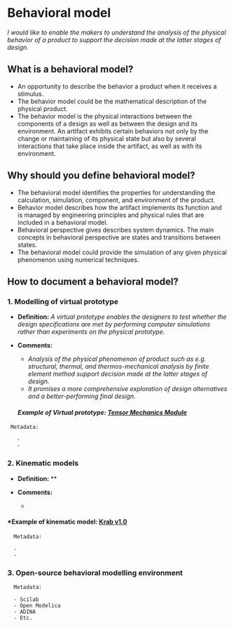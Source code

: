 # **Behavioral model**

*I would like to enable the makers to understand the analysis of the physical behavior of a product to support the decision made at the latter stages of design.* 

## **What is a behavioral model?**

* An opportunity to describe the behavior a product when it receives a stimulus.
* The behavior model could be the mathematical description of the physical product.
* The behavior model is the physical interactions between the components of a design as well as between the design and its environment. An artifact exhibits certain behaviors not only by the change or maintaining of its physical state but also by several interactions that take place inside the artifact, as well as with its environment.


## **Why should you define behavioral model?**

* The behavioral model identifies the properties for understanding the calculation, simulation, component, and environment of the product.
* Behavior model describes how the artifact implements its function and is managed by engineering principles and physical rules that are included in a behavioral model.  
* Behavioral perspective gives describes system dynamics. The main concepts in behavioral perspective are states and transitions between states.
* The behavioral model could provide the simulation of any given physical phenomenon using numerical techniques.   

## **How to document a behavioral model?**

 ### **1. Modelling of virtual prototype**

- **Definition:** *A virtual prototype enables the designers to test whether the design specifications are met by performing computer simulations rather than experiments on the physical prototype.*

- **Comments:**

  - *Analysis of the physical phenomenon of product such as e.g. structural, thermal, and thermos-mechanical analysis by finite element method support decision made at the latter stages of design.*
  - *It promises a more comprehensive exploration of design alternatives and a better-performing final design.*
  
  #### *Example of Virtual prototype: [Tensor Mechanics Module](https://mooseframework.inl.gov/modules/tensor_mechanics/index.html)*

 ```
  Metadata:
 
    -  
    -   
  ```
 ### **2. Kinematic models**
 
 - **Definition:** **

- **Comments:**

  -  

 #### *Example of kinematic model: [Krab v1.0](https://projects.fablabs.io/@avishek/krab-v10)


```
  Metadata:
  
  - 
  - 
  ```

 ### **3. Open-source behavioral modelling environment**

```
  Metadata:
  
  - Scilab
  - Open Modelica
  - ADINA
  - Etc.
  ```
